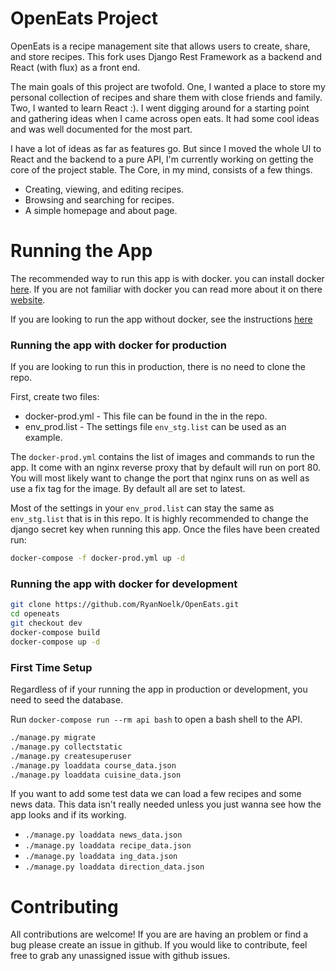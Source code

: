 # OpenEats Project

OpenEats is a recipe management site that allows users to create, share, and store recipes. This fork uses Django Rest Framework as a backend and React (with flux) as a front end. 

The main goals of this project are twofold. One, I wanted a place to store my personal collection of recipes and share them with close friends and family. Two, I wanted to learn React :). I went digging around for a starting point and gathering ideas when I came across open eats. It had some cool ideas and was well documented for the most part. 

I have a lot of ideas as far as features go. But since I moved the whole UI to React and the backend to a pure API, I'm currently working on getting the core of the project stable.  The Core, in my mind, consists of a few things.

- Creating, viewing, and editing recipes.
- Browsing and searching for recipes.
- A simple homepage and about page.
 
# Running the App

The recommended way to run this app is with docker. you can install docker [here](https://www.docker.com/products/overview). If you are not familiar with docker you can read more about it on there [website](https://www.docker.com/what-docker).

If you are looking to run the app without docker, see the instructions [here](docs/Running_without_Docker.md)

### Running the app with docker for production

If you are looking to run this in production, there is no need to clone the repo. 

First, create two files:
- docker-prod.yml - This file can be found in the in the repo.
- env_prod.list - The settings file `env_stg.list` can be used as an example.

The `docker-prod.yml` contains the list of images and commands to run the app. It come with an nginx reverse proxy that by default will run on port 80. You will most likely want to change the port that nginx runs on as well as use a fix tag for the image. By default all are set to latest.

Most of the settings in your `env_prod.list` can stay the same as `env_stg.list` that is in this repo. It is highly recommended to change the django secret key when running this app. Once the files have been created run:

```bash
docker-compose -f docker-prod.yml up -d
```

### Running the app with docker for development
```bash
git clone https://github.com/RyanNoelk/OpenEats.git
cd openeats
git checkout dev
docker-compose build
docker-compose up -d
```

### First Time Setup

Regardless of if your running the app in production or development, you need to seed the database.

Run `docker-compose run --rm api bash` to open a bash shell to the API. 
```bash
./manage.py migrate
./manage.py collectstatic
./manage.py createsuperuser
./manage.py loaddata course_data.json
./manage.py loaddata cuisine_data.json
```

If you want to add some test data we can load a few recipes and some news data. This data isn't really needed unless you just wanna see how the app looks and if its working.
* `./manage.py loaddata news_data.json`
* `./manage.py loaddata recipe_data.json`
* `./manage.py loaddata ing_data.json`
* `./manage.py loaddata direction_data.json`


# Contributing

All contributions are welcome! If you are are having an problem or find a bug please create an issue in github. If you would like to contribute, feel free to grab any unassigned issue with github issues.
